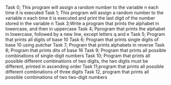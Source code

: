 Task 0; This program will assign a random number to the variable n each time it is executed
Task 1; This program will assign a random number to the variable n each time it is executed and print the last digit of the number stored in the variable n
Task 3;Write a program that prints the alphabet in lowercase, and then in uppercase
Task 4; Pprogram that prints the alphabet in lowercase, followed by a new line, except letters q and e
Task 5; Program that prints all digits of base 10
Task 6; Program that prints single digits of base 10 using putchar
Task 7; Program that prints alphabets in reverse
Task 8; Program that prints dits of base 16
Task 9; Program that prints all possible combinations of single-digit numbers
Task 10; Program that prints all possible different combinations of two digits, the two digits must be different, printed in ascending order
Task 11;program that prints all possible different combinations of three digits
Task 12, program that prints all possible combinations of two two-digit numbers
